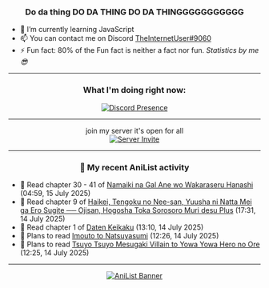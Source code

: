 <div align="center">

### Do da thing DO DA THING DO DA THINGGGGGGGGGGG
</div>

- 🌱 I’m currently learning JavaScript
- 📫 You can contact me on Discord [TheInternetUser#9060](https://discord.com/users/534117072796385300)
- ⚡ Fun fact: 80% of the Fun fact is neither a fact nor fun. _Statistics by me 😎_
<hr>

<div align="center">

### What I'm doing right now:
[![Discord Presence](https://lanyard.cnrad.dev/api/534117072796385300)](https://discord.com/users/534117072796385300)
<hr>

join my server it's open for all <br>
[![Server Invite](https://invidget.switchblade.xyz/bfYgVHxrSs)](https://discord.gg/bfYgVHxrSs)

<hr>
  
### 🌸 My recent AniList activity

</div>

<!-- ANILIST_ACTIVITY:start -->

-   📖 Read chapter 30 - 41 of [Namaiki na Gal Ane wo Wakaraseru Hanashi](https://anilist.co/manga/179506) (04:59, 15 July 2025)
-   📖 Read chapter 9 of [Haikei, Tengoku no Nee-san, Yuusha ni Natta Mei ga Ero Sugite ── Ojisan, Hogosha Toka Sorosoro Muri desu Plus](https://anilist.co/manga/187654) (17:31, 14 July 2025)
-   📖 Read chapter 1 of [Daten Keikaku](https://anilist.co/manga/155557) (13:10, 14 July 2025)
-   📖 Plans to read [Imouto to Natsuyasumi](https://anilist.co/manga/165377) (12:26, 14 July 2025)
-   📖 Plans to read [Tsuyo Tsuyo Mesugaki Villain to Yowa Yowa Hero no Ore](https://anilist.co/manga/166940) (12:25, 14 July 2025)

<!-- ANILIST_ACTIVITY:end -->
<hr>

<div align="center">

[![AniList Banner](https://img.anili.st/User/929966)](https://anilist.co/user/TheInternetUser)

<!-- ![Profile views](https://gpvc.arturio.dev/TheInternetUse7) Since 2023-01-09 -->
<br>


</div>
